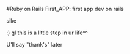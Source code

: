 #Ruby on Rails First_APP: first app dev on rails

sike

:) gl this is a little step in ur life^^

U'll say "thank's" later